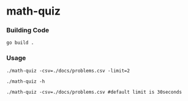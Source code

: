 # math-quiz

### Building Code
``go build .``

### Usage
```
./math-quiz -csv=./docs/problems.csv -limit=2

./math-quiz -h

./math-quiz -csv=./docs/problems.csv #default limit is 30seconds
``` 
